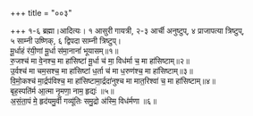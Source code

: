 +++
title = "००३"

+++
१-६ ब्रह्मा।आदित्यः। १ आसुरी गायत्री, २-३ आर्ची अनुष्टुप्, ४ प्राजापत्या त्रिष्टुप्,  
५ साम्नी उष्णिक्, ६ द्विपदा साम्नी त्रिष्टुप्।  
मू॒र्धाहं र॑यी॒णां मू॒र्धा स॑मा॒नानां॑ भूयासम्॥१॥  
रु॒जश्च॑ मा वे॒नश्च॒ मा हा॑सिष्टां मू॒र्धा च॑ मा॒ विध॑र्मा च॒ मा हा॑सिष्टाम्॥२॥  
उ॒र्वश्च॑ मा चम॒सश्च॒ मा हा॑सिष्टां ध॒र्ता च॑ मा ध॒रुण॑श्च॒ मा हा॑सिष्टाम्॥३॥  
वि॒मो॒कश्च॑ मा॒र्द्रप॑विश्च॒ मा हा॑सिष्टामा॒र्द्रदा॑नुश्च मा मात॒रिश्वा॑ च॒ मा हा॑सिष्टाम्॥४॥  
बृह॒स्पति॑र्म आ॒त्मा नृ॒मणा॒ नाम॒ हृद्यः॑ ॥५॥  
अ॒सं॒ता॒पं मे॒ हृद॑यमु॒र्वी गव्यू॑तिः समु॒द्रो अ॑स्मि॒ विध॑र्मणा ॥६॥